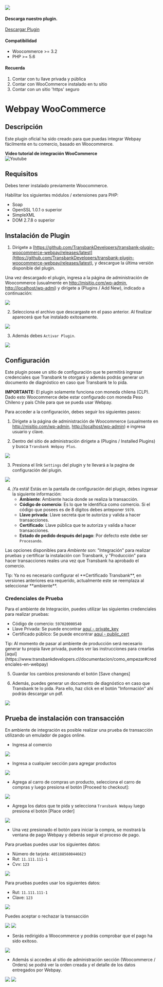 <div class="data-menu-side-right">
  <div class="btn-side-right"><span><img src="/images/navbar.png"></span></div>
  <div class="block-cantainer">
    <h4>Descarga nuestro plugin.</h4>
    <a class="td_btn-more" target="_blank"  href="https://github.com/TransbankDevelopers/transbank-plugin-woocommerce-webpay/releases/latest">Descargar Plugin</a>
    <br>
    <h4>Compatibilidad</h4>
    <ul>
      <li>Woocommerce >= 3.2</li>
      <li>PHP >= 5.6</li>
    </ul>
    <h4>Recuerda</h4>
    <ol>
      <li>Contar con tu llave privada y pública</li>
      <li>Contar con WooCommerce instalado en tu sitio</li>
      <li>Contar con un sitio 'https' seguro</li>
    </ol>
  </div>
</div>

<h1 class="toc-ignore">Webpay WooCommerce</h1>
<h1 style="display: none;">Webpay</h1>

## Descripción

Este plugin oficial ha sido creado para que puedas integrar Webpay fácilmente en tu comercio, basado en Woocommerce.

<div class='url-modal-embed' data-toggle-embedYT="modal" data-src="https://www.youtube-nocookie.com/embed/NrvBtGFgA-8" >
  <div class="container-embed">
    <div class="data-info-url">
      <b>Video tutorial de integración WooCommerce</b>
    </div>
    <img class="icon-video-YT td_img-night" src="{{dir}}/images/yt_icon.png" alt="Youtube">
  </div>
</div>

## Requisitos

Debes tener instalado previamente Woocommerce.

Habilitar los siguientes módulos / extensiones para PHP:

- Soap
- OpenSSL 1.0.1 o superior
- SimpleXML
- DOM 2.7.8 o superior

## Instalación de Plugin

1. Dirígete a [https://github.com/TransbankDevelopers/transbank-plugin-woocommerce-webpay/releases/latest](https://github.com/TransbankDevelopers/transbank-plugin-woocommerce-webpay/releases/latest), y descargue la última versión disponible del plugin.

  Una vez descargado el plugin, ingresa a la página de administración de Woocommerce (usualmente en <http://misitio.com/wp-admin>, <http://localhost/wp-admi>) y dirígete a (Plugins / Add New), indicado a continuación:

<img src="/images/plug/woo/webpay/paso1.png" class="rounded mx-auto d-block"/>

2. Selecciona el archivo que descargaste en el paso anterior. Al finalizar aparecerá que fue instalado exitosamente.

<img src="/images/plug/woo/webpay/paso2.png" class="rounded mx-auto d-block"/>

3. Además debes `Activar Plugin`.

<img src="/images/plug/woo/webpay/paso3.png" class="rounded mx-auto d-block"/>

## Configuración

Este plugin posee un sitio de configuración que te permitirá ingresar credenciales que Transbank te otorgará y además podrás generar un documento de diagnóstico en caso que Transbank te lo pida.

**IMPORTANTE:** El plugin solamente funciona con moneda chilena (CLP). Dado esto Woocommerce debe estar configurado con moneda Peso Chileno y país Chile para que se pueda usar Webpay.

Para acceder a la configuración, debes seguir los siguientes pasos:

1. Dirígete a la página de administración de Woocommerce (usualmente en <http://misitio.com/wp-admin>, <http://localhost/wp-admin>) e ingresa usuario y clave.

2. Dentro del sitio de administración dirígete a (Plugins / Installed Plugins) y busca `Transbank Webpay Plus`.

<img src="/images/plug/woo/webpay/paso4.png" class="rounded mx-auto d-block"/>

3. Presiona el link `Settings` del plugin y te llevará a la pagina de configuración del plugin.

<img src="/images/plug/woo/webpay/paso5.png" class="rounded mx-auto d-block"/>

4. ¡Ya está! Estás en la pantalla de configuración del plugin, debes ingresar la siguiente información:
   - **Ambiente**: Ambiente hacia donde se realiza la transacción.
   - **Código de comercio**: Es lo que te identifica como comercio. Si el código que posees es de 8 dígitos debes anteponer `5970`.
   - **Llave privada**: Llave secreta que te autoriza y valida a hacer transacciones.
   - **Certificado**: Llave pública que te autoriza y valida a hacer transacciones.
   - **Estado de pedido después del pago**: Por defecto este debe ser `Procesando`.

  Las opciones disponibles para _Ambiente_ son: "Integración" para realizar pruebas y certificar la instalación con Transbank, y "Producción" para hacer transacciones reales una vez que Transbank ha aprobado el comercio.

<aside class="notice">
  Tip: Ya no es necesario configurar el **Certificado Transbank**, en versiones anteriores era requerido, actualmente este se reemplaza al seleccionar **ambiente**.
</aside>

### Credenciales de Prueba

Para el ambiente de Integración, puedes utilizar las siguientes credenciales para realizar pruebas:

- Código de comercio: `597020000540`
- Llave Privada: Se puede encontrar [aquí - private_key](https://github.com/TransbankDevelopers/transbank-webpay-credenciales/blob/master/integracion/Webpay%20Plus%20-%20CLP/597020000540.key)
- Certificado público: Se puede encontrar [aquí - public_cert](https://github.com/TransbankDevelopers/transbank-webpay-credenciales/blob/master/integracion/Webpay%20Plus%20-%20CLP/597020000540.crt)

<aside class="notice">
  Tip: Al momento de pasar al ambiente de producción será necesario generar tu propia llave privada, puedes ver las instrucciones para crearlas [aquí](https://www.transbankdevelopers.cl/documentacion/como_empezar#credenciales-en-webpay)
</aside>

5. Guardar los cambios presionando el botón [Save changes]

6. Además, puedes generar un documento de diagnóstico en caso que Transbank te lo pida. Para ello, haz click en el botón "Información" ahí podrás descargar un pdf.

<img src="/images/plug/woo/webpay/paso6.png" class="rounded mx-auto d-block"/>

## Prueba de instalación con transacción

En ambiente de integración es posible realizar una prueba de transacción utilizando un emulador de pagos online.

- Ingresa al comercio

<img src="/images/plug/woo/webpay/demo1.png" class="rounded mx-auto d-block"/>

- Ingresa a cualquier sección para agregar productos

<img src="/images/plug/woo/webpay/demo2.png" class="rounded mx-auto d-block"/>

- Agrega al carro de compras un producto, selecciona el carro de compras y luego presiona el botón [Proceed to checkout]:

<img src="/images/plug/woo/webpay/demo3.png" class="rounded mx-auto d-block"/>

- Agrega los datos que te pida y selecciona `Transbank Webpay` luego presiona el botón [Place order]

<img src="/images/plug/woo/webpay/demo4.png" class="rounded mx-auto d-block"/>

- Una vez presionado el botón para iniciar la compra, se mostrará la ventana de pago Webpay y deberás seguir el proceso de pago.

Para pruebas puedes usar los siguientes datos:

- Número de tarjeta: `4051885600446623`
- Rut: `11.111.111-1`
- Cvv: `123`

<img src="/images/plug/woo/webpay/demo5.png" class="rounded mx-auto d-block"/>

Para pruebas puedes usar los siguientes datos:

- Rut: `11.111.111-1`
- Clave: `123`

<img src="/images/plug/woo/webpay/demo6.png" class="rounded mx-auto d-block"/>

Puedes aceptar o rechazar la transacción

<img src="/images/plug/woo/webpay/demo7.png" class="rounded mx-auto d-block"/>

<img src="/images/plug/woo/webpay/demo8.png" class="rounded mx-auto d-block"/>

- Serás redirigido a Woocommerce y podrás comprobar que el pago ha sido exitoso.

<img src="/images/plug/woo/webpay/demo9.png" class="rounded mx-auto d-block"/>

- Además si accedes al sitio de administración sección (Woocommerce / Orders) se podrá ver la orden creada y el detalle de los datos entregados por Webpay.

<img src="/images/plug/woo/webpay/order1.png" class="rounded mx-auto d-block"/>

<img src="/images/plug/woo/webpay/order2.png" class="rounded mx-auto d-block"/>
